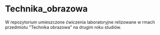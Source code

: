 # Technika_obrazowa

W repozytorium umieszczone ćwiczenia laboratoryjne relizowane w rmach przedmiotu "Technika obrazowa" na drugim roku studiów.
